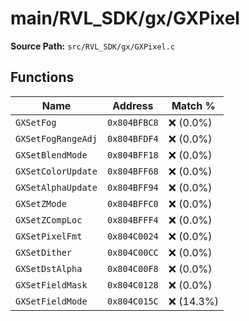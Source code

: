 # main/RVL_SDK/gx/GXPixel

**Source Path:** `src/RVL_SDK/gx/GXPixel.c`

## Functions

| Name | Address | Match % |
|------|---------|---------|
| `GXSetFog` | `0x804BFBC8` | :x: (0.0%) |
| `GXSetFogRangeAdj` | `0x804BFDF4` | :x: (0.0%) |
| `GXSetBlendMode` | `0x804BFF18` | :x: (0.0%) |
| `GXSetColorUpdate` | `0x804BFF68` | :x: (0.0%) |
| `GXSetAlphaUpdate` | `0x804BFF94` | :x: (0.0%) |
| `GXSetZMode` | `0x804BFFC0` | :x: (0.0%) |
| `GXSetZCompLoc` | `0x804BFFF4` | :x: (0.0%) |
| `GXSetPixelFmt` | `0x804C0024` | :x: (0.0%) |
| `GXSetDither` | `0x804C00CC` | :x: (0.0%) |
| `GXSetDstAlpha` | `0x804C00F8` | :x: (0.0%) |
| `GXSetFieldMask` | `0x804C0128` | :x: (0.0%) |
| `GXSetFieldMode` | `0x804C015C` | :x: (14.3%) |